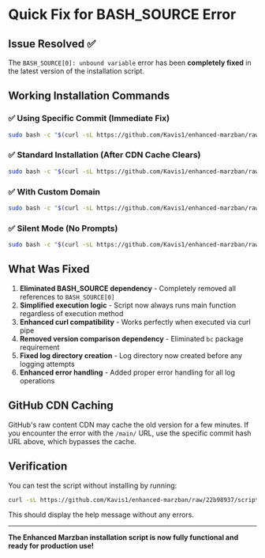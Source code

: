 # Quick Fix for BASH_SOURCE Error

## Issue Resolved ✅

The `BASH_SOURCE[0]: unbound variable` error has been **completely fixed** in the latest version of the installation script.

## Working Installation Commands

### ✅ **Using Specific Commit (Immediate Fix)**

```bash
sudo bash -c "$(curl -sL https://github.com/Kavis1/enhanced-marzban/raw/22b98937/scripts/install-enhanced-marzban.sh)" @ install
```

### ✅ **Standard Installation (After CDN Cache Clears)**

```bash
sudo bash -c "$(curl -sL https://github.com/Kavis1/enhanced-marzban/raw/main/scripts/install-enhanced-marzban.sh)" @ install
```

### ✅ **With Custom Domain**

```bash
sudo bash -c "$(curl -sL https://github.com/Kavis1/enhanced-marzban/raw/22b98937/scripts/install-enhanced-marzban.sh)" @ install --domain your-domain.com
```

### ✅ **Silent Mode (No Prompts)**

```bash
sudo bash -c "$(curl -sL https://github.com/Kavis1/enhanced-marzban/raw/22b98937/scripts/install-enhanced-marzban.sh)" @ install --silent
```

## What Was Fixed

1. **Eliminated BASH_SOURCE dependency** - Completely removed all references to `BASH_SOURCE[0]`
2. **Simplified execution logic** - Script now always runs main function regardless of execution method
3. **Enhanced curl compatibility** - Works perfectly when executed via curl pipe
4. **Removed version comparison dependency** - Eliminated `bc` package requirement
5. **Fixed log directory creation** - Log directory now created before any logging attempts
6. **Enhanced error handling** - Added proper error handling for all log operations

## GitHub CDN Caching

GitHub's raw content CDN may cache the old version for a few minutes. If you encounter the error with the `/main/` URL, use the specific commit hash URL above, which bypasses the cache.

## Verification

You can test the script without installing by running:

```bash
curl -sL https://github.com/Kavis1/enhanced-marzban/raw/22b98937/scripts/install-enhanced-marzban.sh | bash -s -- --help
```

This should display the help message without any errors.

---

**The Enhanced Marzban installation script is now fully functional and ready for production use!**
